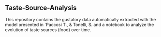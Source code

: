 ## Taste-Source-Analysis

This repository contains the gustatory data automatically extracted with the model presented in `Paccosi T., & Tonelli, S. and a notebook to analyze the evolution of taste sources (food) over time.

